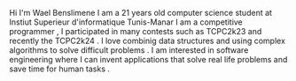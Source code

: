Hi I'm Wael Benslimene I am a 21 years old computer science student at Instiut Superieur d'informatique Tunis-Manar 
I am a competitive programmer , I participated in many contests such as TCPC2k23 and recently the
TCPC2k24 .
I love combinig data structures and using complex algorithms to solve difficult problems .
I am interested in software engineering where I can invent applications that solve real life
problems and save time for human tasks .
